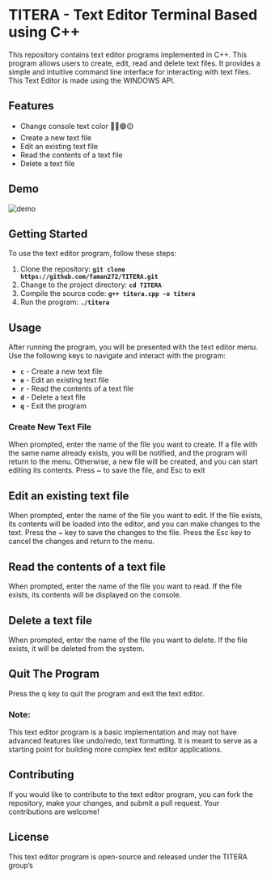 
# TITERA - Text Editor Terminal Based using C++

This repository contains text editor programs implemented in C++. This program allows users to create, edit, read and delete text files. It provides a simple and intuitive command line interface for interacting with text files. This Text Editor is made using the WINDOWS API.




## Features
- Change console text color 🔵🔴🟢🟡
- Create a new text file 
- Edit an existing text file 
- Read the contents of a text file 
- Delete a text file 
## Demo

![demo](https://github.com/faman272/TITERA/assets/116134925/4cc570e9-1014-42b7-8ac9-72882f4a7b1f)


## Getting Started
To use the text editor program, follow these steps:
1. Clone the repository: **`git clone https://github.com/faman272/TITERA.git`**
2. Change to the project directory: **`cd TITERA`**
3. Compile the source code: **`g++ titera.cpp -o titera`**
4. Run the program: **`./titera`**
## Usage
After running the program, you will be presented with the text editor menu. Use the following keys to navigate and interact with the program:

- **`c`** - Create a new text file
- **`e`** - Edit an existing text file
- **`r`** - Read the contents of a text file
- **`d`** - Delete a text file
- **`q`** - Exit the program
### Create New Text File
When prompted, enter the name of the file you want to create. If a file with the same name already exists, you will be notified, and the program will return to the menu. Otherwise, a new file will be created, and you can start editing its contents. Press ~ to save the file,
and Esc to exit
## Edit an existing text file
When prompted, enter the name of the file you want to edit. If the file exists, its contents will be loaded into the editor, and you can make changes to the text. Press the ~ key to save the changes to the file. Press the Esc key to cancel the changes and return to the menu.
## Read the contents of a text file

When prompted, enter the name of the file you want to read. If the file exists, its contents will be displayed on the console.
## Delete a text file
When prompted, enter the name of the file you want to delete. If the file exists, it will be deleted from the system.
## Quit The Program
Press the q key to quit the program and exit the text editor.
### Note:
This text editor program is a basic implementation and may not have advanced features like undo/redo, text formatting. It is meant to serve as a starting point for building more complex text editor applications.
## Contributing
If you would like to contribute to the text editor program, you can fork the repository, make your changes, and submit a pull request. Your contributions are welcome!
## License
This text editor program is open-source and released under the TITERA group’s

